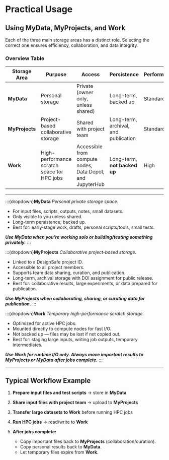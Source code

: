# Practical Usage

## Using MyData, MyProjects, and Work

Each of the three main storage areas has a distinct role. Selecting the correct one ensures efficiency, collaboration, and data integrity.

### Overview Table

| Storage Area   | Purpose                                     | Access                                                    | Persistence                          | Performance |
| -------------- | ------------------------------------------- | --------------------------------------------------------- | ------------------------------------ | ----------- |
| **MyData**     | Personal storage                            | Private (owner only, unless shared)                       | Long-term, backed up                 | Standard    |
| **MyProjects** | Project-based collaborative storage         | Shared with project team                                  | Long-term, archival, and publication | Standard    |
| **Work**       | High-performance scratch space for HPC jobs | Accessible from compute nodes, Data Depot, and JupyterHub | Long-term, **not backed up**         | High        |

---

:::{dropdown}**MyData**
*Personal private storage space.*

* For input files, scripts, outputs, notes, small datasets.
* Only visible to you unless shared.
* Long-term persistence; backed up.
* Best for: early-stage work, drafts, personal scripts/tools, small tests.

***Use MyData when you’re working solo or building/testing something privately.***
:::

:::{dropdown}**MyProjects**
*Collaborative project-based storage.*

* Linked to a DesignSafe project ID.
* Accessible to all project members.
* Supports team data sharing, curation, and publication.
* Long-term, archival storage with DOI assignment for public release.
* Best for: collaborative results, large experiments, or data prepared for publication.

***Use MyProjects when collaborating, sharing, or curating data for publication.***
:::

:::{dropdown}**Work**
*Temporary high-performance scratch storage.*

* Optimized for active HPC jobs.
* Mounted directly to compute nodes for fast I/O.
* Not backed up — files may be lost if not copied out.
* Best for: staging large inputs, writing job outputs, temporary intermediates.

***Use Work for runtime I/O only. Always move important results to MyProjects or MyData after jobs complete.***
:::

---

## Typical Workflow Example

1. **Prepare input files and test scripts** → store in **MyData**
2. **Share input files with project team** → upload to **MyProjects**
3. **Transfer large datasets to Work** before running HPC jobs
4. **Run HPC jobs** → read/write to **Work**
5. **After jobs complete:**

   * Copy important files back to **MyProjects** (collaboration/curation).
   * Copy personal results back to **MyData**.
   * Let temporary files expire from **Work**.
